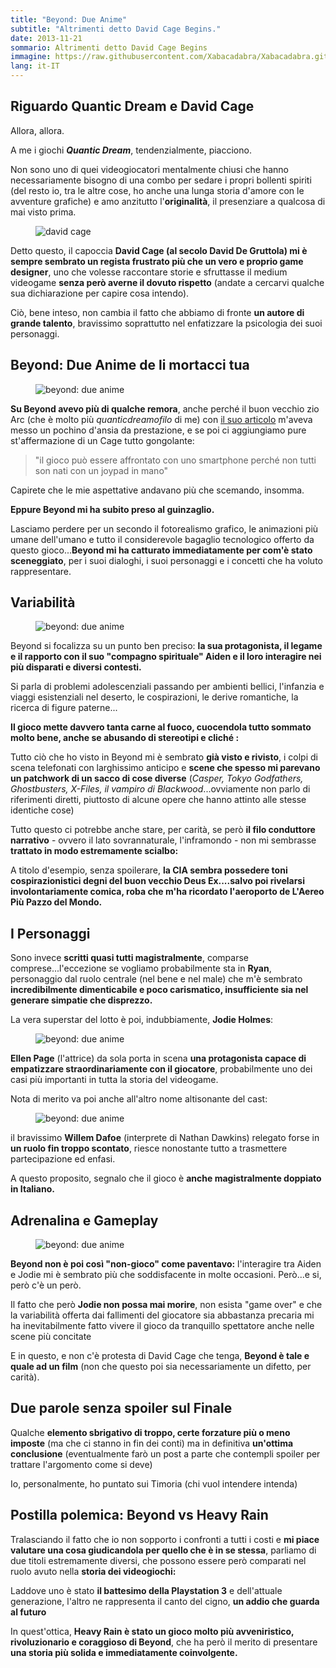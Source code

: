 ```yaml
---
title: "Beyond: Due Anime"
subtitle: "Altrimenti detto David Cage Begins."
date: 2013-11-21
sommario: Altrimenti detto David Cage Begins
immagine: https://raw.githubusercontent.com/Xabacadabra/Xabacadabra.github.io/master/images/beyond-due-anime.jpg
lang: it-IT
---
```


## Riguardo Quantic Dream e David Cage

Allora, allora.

A me i giochi ***Quantic Dream***, tendenzialmente, piacciono.

Non sono uno di quei videogiocatori mentalmente chiusi che hanno necessariamente bisogno di una combo per sedare i propri bollenti spiriti (del resto io, tra le altre cose, ho anche una lunga storia d'amore con le avventure grafiche) e amo anzitutto l'**originalità**, il presenziare a qualcosa di mai visto prima.

<figure>
	<img src="https://3.bp.blogspot.com/-nQZ8G7mTFf4/Uo4E9uzArFI/AAAAAAAAFkw/jmcrsRzuWB8/s1600/cage.jpg" alt="david cage">
</figure>  

Detto questo, il capoccia **David Cage (al secolo David De Gruttola) mi è sempre sembrato un regista frustrato più che un vero e proprio game designer**, uno che volesse raccontare storie e sfruttasse il medium videogame **senza però averne il dovuto rispetto** (andate a cercarvi qualche sua dichiarazione per capire cosa intendo).

Ciò, bene inteso, non cambia il fatto che abbiamo di fronte **un autore di grande talento**, bravissimo soprattutto nel enfatizzare la psicologia dei suoi personaggi.

## Beyond: Due Anime de li mortacci tua

<figure>
	<img src="https://1.bp.blogspot.com/-BZDfobw2aps/Uo4F5b4YY0I/AAAAAAAAFlM/jAiJw685MOU/s1600/beyond-two-souls-story-will-be-12-to-15-hours-long-2.jpg" alt="beyond: due anime">
</figure>  

**Su Beyond avevo più di qualche remora**, anche perché il buon vecchio zio Arc (che è molto più *quanticdreamofilo* di me) con [il suo articolo](https://www.arcweb.it/2013/10/07/beyond-due-anime-prime-riflessioni/?fb_source=pubv1) m'aveva messo un pochino d'ansia da prestazione, e se poi ci aggiungiamo pure st'affermazione di un Cage tutto gongolante:

>"il gioco può essere affrontato con uno smartphone perché non tutti son nati con un joypad in mano"

Capirete che le mie aspettative andavano più che scemando, insomma.

**Eppure Beyond mi ha subito preso al guinzaglio.**

Lasciamo perdere per un secondo il fotorealismo grafico, le animazioni più umane dell'umano e tutto il considerevole bagaglio tecnologico offerto da questo gioco...**Beyond mi ha catturato immediatamente per com'è stato sceneggiato**, per i suoi dialoghi, i suoi personaggi e i concetti che ha voluto rappresentare.

## Variabilità

<figure>
	<img src="https://4.bp.blogspot.com/-SvFfU5Mo0Bo/Uo4EA9bunJI/AAAAAAAAFkY/PNb1Dx0WYeI/s1600/beyond+.jpg" alt="beyond: due anime">
</figure>  

Beyond si focalizza su un punto ben preciso: **la sua protagonista, il legame e il rapporto con il suo "compagno spirituale" Aiden e il loro interagire nei più disparati e diversi contesti.**

Si parla di problemi adolescenziali passando per ambienti bellici, l'infanzia e viaggi esistenziali nel deserto, le cospirazioni, le derive romantiche, la ricerca di figure paterne...

**Il gioco mette davvero tanta carne al fuoco, cuocendola tutto sommato molto bene, anche se abusando di stereotipi e cliché :**

Tutto ciò che ho visto in Beyond mi è sembrato **già visto e rivisto**, i colpi di scena telefonati con larghissimo anticipo e **scene che spesso mi parevano un patchwork di un sacco di cose diverse** (*Casper, Tokyo Godfathers, Ghostbusters, X-Files, il vampiro di Blackwood*...ovviamente non parlo di riferimenti diretti, piuttosto di alcune opere che hanno attinto alle stesse identiche cose)

Tutto questo ci potrebbe anche stare, per carità, se però **il filo conduttore narrativo** - ovvero il lato sovrannaturale, l'inframondo - non mi sembrasse **trattato in modo estremamente scialbo:**

A titolo d'esempio, senza spoilerare, **la CIA sembra possedere toni cospirazionistici degni del buon vecchio Deus Ex....salvo poi rivelarsi involontariamente comica, roba che m'ha ricordato l'aeroporto de L'Aereo Più Pazzo del Mondo.**

## I Personaggi

Sono invece **scritti quasi tutti magistralmente**, comparse comprese...l'eccezione se vogliamo probabilmente sta in **Ryan**, personaggio dal ruolo centrale (nel bene e nel male) che m'è sembrato **incredibilmente dimenticabile e poco carismatico, insufficiente sia nel generare simpatie che disprezzo.**

La vera superstar del lotto è poi, indubbiamente, **Jodie Holmes**:

<figure>
<img src="https://1.bp.blogspot.com/-KrE_ha9NGKA/Uo4DpxADcNI/AAAAAAAAFkQ/DB1vToFjsSw/s1600/beyond-two-souls-02-595x334.jpg" alt="beyond: due anime">
</figure>

**Ellen Page** (l'attrice) da sola porta in scena **una protagonista capace di empatizzare straordinariamente con il giocatore**, probabilmente uno dei casi più importanti in tutta la storia del videogame.

Nota di merito va poi anche all'altro nome altisonante del cast:

<figure>
	<img src="https://1.bp.blogspot.com/-YIzYOo0CXAk/Uo4C2bwG-2I/AAAAAAAAFkE/Ve5AJNsoFuY/s1600/BEYOND_WD_SCREEN010.jpg" alt="beyond: due anime">
</figure>  

il bravissimo **Willem Dafoe** (interprete di Nathan Dawkins) relegato forse in **un ruolo fin troppo scontato**, riesce nonostante tutto a trasmettere partecipazione ed enfasi.

A questo proposito, segnalo che il gioco è **anche magistralmente doppiato in Italiano.**

## Adrenalina e Gameplay

<figure>
	<img src="https://2.bp.blogspot.com/-1wBx8H0wtU0/Uo4EQYqKX7I/AAAAAAAAFko/r8_ttI27cMo/s1600/QD_BEYOND_SCREEN34_1378219155-990x556.jpg" alt="beyond: due anime">
</figure>  

**Beyond non è poi così "non-gioco" come paventavo:** l'interagire tra Aiden e Jodie mi è sembrato più che soddisfacente in molte occasioni. Però...e si, però c'è un però.

Il fatto che però **Jodie non possa mai morire**, non esista "game over" e che la variabilità offerta dai fallimenti del giocatore sia abbastanza precaria mi ha inevitabilmente fatto vivere il gioco da tranquillo spettatore anche nelle scene più concitate

E in questo, e non c'è protesta di David Cage che tenga, **Beyond è tale e quale ad un film** (non che questo poi sia necessariamente un difetto, per carità).

## Due parole senza spoiler sul Finale

Qualche **elemento sbrigativo di troppo, certe forzature più o meno imposte** (ma che ci stanno in fin dei conti) ma in definitiva **un'ottima conclusione** (eventualmente farò un post a parte che contempli spoiler per trattare l'argomento come si deve)

Io, personalmente, ho puntato sui Timoria (chi vuol intendere intenda)

## Postilla polemica: Beyond vs Heavy Rain

Tralasciando il fatto che io non sopporto i confronti a tutti i costi e **mi piace valutare una cosa giudicandola per quello che è in se stessa**, parliamo di due titoli estremamente diversi, che possono essere però comparati nel ruolo avuto nella **storia dei videogiochi:**

Laddove uno è stato **il battesimo della Playstation 3** e dell'attuale generazione, l'altro ne rappresenta il canto del cigno, **un addio che guarda al futuro**

In quest'ottica, **Heavy Rain è stato un gioco molto più avveniristico, rivoluzionario e coraggioso di Beyond**, che ha però il merito di presentare **una storia più solida e immediatamente coinvolgente.**
